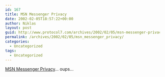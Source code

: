 ```yaml
---
id: 167
title: MSN Messenger Privacy
date: 2002-02-05T18:57:22+00:00
author: Niklas
layout: post
guid: http://www.protocol7.com/archives/2002/02/05/msn-messenger-privacy/
permalink: /archives/2002/02/05/msn_messenger_privacy/
categories:
  - Uncategorized
tags:
  - Uncategorized
---
```

<div class='microid-5fa62d674ea11c75bcb87b3bcfc3af765d88fa79'>
  <p>
    <a href="http://raburton.members.easyspace.com/msn/">MSN Messenger Privacy</a>&#8230; oups&#8230;
  </p>
</div>